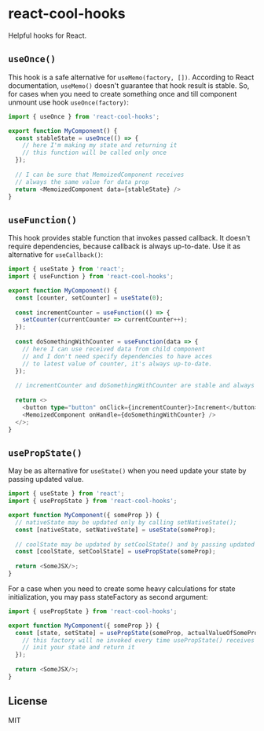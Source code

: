# react-cool-hooks

Helpful hooks for React.

## `useOnce()`

This hook is a safe alternative for `useMemo(factory, [])`. 
According to React documentation, `useMemo()` doesn't guarantee that hook result is stable.
So, for cases when you need to create something once and till component unmount use hook `useOnce(factory)`:

```typescript jsx
import { useOnce } from 'react-cool-hooks';

export function MyComponent() {
  const stableState = useOnce(() => {
    // here I'm making my state and returning it
    // this function will be called only once
  });
  
  // I can be sure that MemoizedComponent receives 
  // always the same value for data prop
  return <MemoizedComponent data={stableState} />
}
```

## `useFunction()`

This hook provides stable function that invokes passed callback. 
It doesn't require dependencies, because callback is always up-to-date.
Use it as alternative for `useCallback()`:

```typescript jsx
import { useState } from 'react';
import { useFunction } from 'react-cool-hooks';

export function MyComponent() {
  const [counter, setCounter] = useState(0);
  
  const incrementCounter = useFunction(() => {
    setCounter(currentCounter => currentCounter++);
  });
  
  const doSomethingWithCounter = useFunction(data => {
    // here I can use received data from child component
    // and I don't need specify dependencies to have acces 
    // to latest value of counter, it's always up-to-date.
  });
  
  // incrementCounter and doSomethingWithCounter are stable and always the same
  
  return <>
    <button type="button" onClick={incrementCounter}>Increment</button>
    <MemoizedComponent onHandle={doSomethingWithCounter} />
  </>;
}
```

## `usePropState()`

May be as alternative for `useState()` when you need update your state by passing updated value.

```typescript jsx
import { useState } from 'react';
import { usePropState } from 'react-cool-hooks';

export function MyComponent({ someProp }) {
  // nativeState may be updated only by calling setNativeState();
  const [nativeState, setNativeState] = useState(someProp);
  
  // coolState may be updated by setCoolState() and by passing updated value of someProp
  const [coolState, setCoolState] = usePropState(someProp);
  
  return <SomeJSX/>;
}
```

For a case when you need to create some heavy calculations for state initialization, 
you may pass stateFactory as second argument:

```typescript jsx
import { usePropState } from 'react-cool-hooks';

export function MyComponent({ someProp }) {
  const [state, setState] = usePropState(someProp, actualValueOfSomeProp => {
    // this factory will ne invoked every time usePropState() receives new value of someProp
    // init your state and return it
  });
  
  return <SomeJSX/>;
}
```

## License

MIT